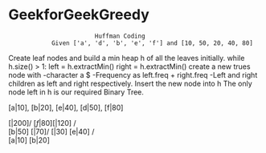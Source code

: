 # GeekforGeekGreedy
                            Huffman Coding
                Given ['a', 'd', 'b', 'e', 'f'] and [10, 50, 20, 40, 80]

Create leaf nodes and build a min heap h of all the leaves initially.
while h.size() > 1:
    left = h.extractMin()
    right = h.extractMin()
    create a new trues node with
        -character a $
        -Frequency as left.freq + right.freq
        -Left and right children as left and right respectively.
    Insert the new node into h
The only node left in h is our required Binary Tree.

[a|10], [b|20], [e|40], [d|50], [f|80]

   [$|200]
   /    \
[f|80] [$|120]
       /    \
  [b|50]   [$|70]
         /    \
     [$|30]   [e|40]
    /     \
[a|10]  [b|20]
